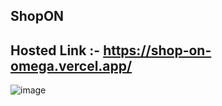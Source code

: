 ## S h o p O N

## Hosted Link :- https://shop-on-omega.vercel.app/

![image](https://github.com/DrNKGupta/ShopON/assets/98959174/f1b1a24f-d340-41d4-b0e6-5caa64a9643f)

 
 
